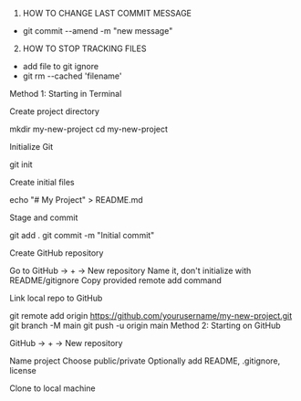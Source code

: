 1. HOW TO CHANGE LAST COMMIT MESSAGE
- git commit --amend -m "new message"

2. HOW TO STOP TRACKING FILES

- add file to git ignore
- git rm --cached 'filename'



Method 1: Starting in Terminal

Create project directory

mkdir my-new-project
cd my-new-project

Initialize Git

git init

Create initial files

echo "# My Project" > README.md

Stage and commit

git add .
git commit -m "Initial commit"

Create GitHub repository


Go to GitHub → + → New repository
Name it, don't initialize with README/gitignore
Copy provided remote add command


Link local repo to GitHub

git remote add origin https://github.com/yourusername/my-new-project.git
git branch -M main
git push -u origin main
Method 2: Starting on GitHub

GitHub → + → New repository


Name project
Choose public/private
Optionally add README, .gitignore, license


Clone to local machine
